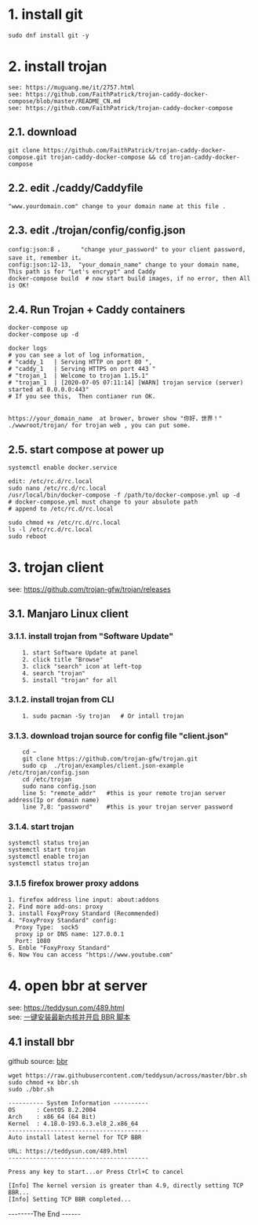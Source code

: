 

# 1. install git
    sudo dnf install git -y
    
# 2. install trojan
    see: https://muguang.me/it/2757.html
    see: https://github.com/FaithPatrick/trojan-caddy-docker-compose/blob/master/README_CN.md
    see: https://github.com/FaithPatrick/trojan-caddy-docker-compose
## 2.1. download 
    git clone https://github.com/FaithPatrick/trojan-caddy-docker-compose.git trojan-caddy-docker-compose && cd trojan-caddy-docker-compose

## 2.2. edit ./caddy/Caddyfile
    "www.yourdomain.com" change to your domain name at this file .
    
## 2.3. edit ./trojan/config/config.json
    config:json:8 ，     "change your_password" to your client password, save it, remember it。
    config:json:12-13,  "your_domain_name" change to your domain name, This path is for "Let's encrypt" and Caddy
    docker-compose build  # now start build images, if no error, then All is OK!
    
## 2.4. Run Trojan + Caddy containers
    docker-compose up
    docker-compose up -d 
    
    docker logs     
    # you can see a lot of log information, 
    # "caddy_1   | Serving HTTP on port 80 ", 
    # "caddy_1   | Serving HTTPS on port 443 "
    # "trojan_1  | Welcome to trojan 1.15.1"
    # "trojan_1  | [2020-07-05 07:11:14] [WARN] trojan service (server) started at 0.0.0.0:443"
    # If you see this,  Then contianer run OK.

    
    https://your_domain_name  at brower, brower show "你好，世界！"
    ./wwwroot/trojan/ for trojan web , you can put some.
 
## 2.5. start compose at power up
    systemctl enable docker.service
    
    edit: /etc/rc.d/rc.local
    sudo nano /etc/rc.d/rc.local
    /usr/local/bin/docker-compose -f /path/to/docker-compose.yml up -d    
    # docker-compose.yml must change to your absulote path
    # append to /etc/rc.d/rc.local 
    
    sudo chmod +x /etc/rc.d/rc.local
    ls -l /etc/rc.d/rc.local
    sudo reboot

    
# 3. trojan client
   see: https://github.com/trojan-gfw/trojan/releases
   
## 3.1.  Manjaro Linux client
### 3.1.1. install trojan from "Software Update"
        1. start Software Update at panel
        2. click title "Browse" 
        3. click "search" icon at left-top 
        4. search "trojan"
        5. install "trojan" for all
        
### 3.1.2. install trojan from CLI        
        1. sudo pacman -Sy trojan   # Or intall trojan 
        
### 3.1.3. download trojan source for config file "client.json"
        cd ~
        git clone https://github.com/trojan-gfw/trojan.git
        sudo cp  ./trojan/examples/client.json-example /etc/trojan/config.json
        cd /etc/trojan
        sudo nano config.json
        line 5: "remote_addr"   #this is your remote trojan server address(Ip or domain name)
        line 7,8: "password"    #this is your trojan server password
        
### 3.1.4. start trojan 
    systemctl status trojan
    systemctl start trojan
    systemctl enable trojan
    systemctl status trojan
        
### 3.1.5  firefox brower proxy addons
    1. firefox address line input: about:addons
    2. Find more add-ons: proxy
    3. install FoxyProxy Standard (Recommended)
    4. "FoxyProxy Standard" config:  
      Proxy Type:  sock5
      proxy ip or DNS name: 127.0.0.1
      Port: 1080
    5. Enble "FoxyProxy Standard"
    6. Now You can access "https://www.youtube.com"
    
# 4. open bbr at server
   see: https://teddysun.com/489.html  
   see: [一键安装最新内核并开启 BBR 脚本](https://github.com/AaG7xNnrgbzeyqc5woPS/bbr/blob/master/%E4%B8%80%E9%94%AE%E5%AE%89%E8%A3%85%E6%9C%80%E6%96%B0%E5%86%85%E6%A0%B8%E5%B9%B6%E5%BC%80%E5%90%AF%20BBR%20%E8%84%9A%E6%9C%AC)  
   
## 4.1 install bbr
   github source: [bbr](https://github.com/teddysun/across/blob/master/bbr.sh)  
   
    wget https://raw.githubusercontent.com/teddysun/across/master/bbr.sh
    sudo chmod +x bbr.sh
    sudo ./bbr.sh
   
    ---------- System Information ----------
    OS      : CentOS 8.2.2004
    Arch    : x86_64 (64 Bit)
    Kernel  : 4.18.0-193.6.3.el8_2.x86_64
    ----------------------------------------
    Auto install latest kernel for TCP BBR

    URL: https://teddysun.com/489.html
    ----------------------------------------

    Press any key to start...or Press Ctrl+C to cancel

    [Info] The kernel version is greater than 4.9, directly setting TCP BBR...
    [Info] Setting TCP BBR completed...
  
   
--------The End ------
        
  

    

